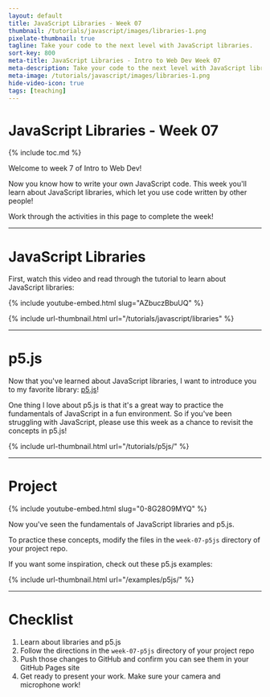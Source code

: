 ```yaml
---
layout: default
title: JavaScript Libraries - Week 07
thumbnail: /tutorials/javascript/images/libraries-1.png
pixelate-thumbnail: true
tagline: Take your code to the next level with JavaScript libraries.
sort-key: 800
meta-title: JavaScript Libraries - Intro to Web Dev Week 07
meta-description: Take your code to the next level with JavaScript libraries.
meta-image: /tutorials/javascript/images/libraries-1.png
hide-video-icon: true
tags: [teaching]
---
```


# JavaScript Libraries - Week 07

{% include toc.md %}

Welcome to week 7 of Intro to Web Dev!

Now you know how to write your own JavaScript code. This week you'll learn about JavaScript libraries, which let you use code written by other people!

Work through the activities in this page to complete the week!

---

# JavaScript Libraries

First, watch this video and read through the tutorial to learn about JavaScript libraries:

{% include youtube-embed.html slug="AZbuczBbuUQ" %}

{% include url-thumbnail.html url="/tutorials/javascript/libraries" %}

---

# p5.js

Now that you've learned about JavaScript libraries, I want to introduce you to my favorite library: [p5.js](/tutorials/p5js)!

One thing I love about p5.js is that it's a great way to practice the fundamentals of JavaScript in a fun environment. So if you've been struggling with JavaScript, please use this week as a chance to revisit the concepts in p5.js!

{% include url-thumbnail.html url="/tutorials/p5js/" %}

---

# Project

{% include youtube-embed.html slug="0-8G28O9MYQ" %}

Now you've seen the fundamentals of JavaScript libraries and p5.js.

To practice these concepts, modify the files in the `week-07-p5js` directory of your project repo.

If you want some inspiration, check out these p5.js examples:

{% include url-thumbnail.html url="/examples/p5js/" %}

---

# Checklist

1. Learn about libraries and p5.js
2. Follow the directions in the `week-07-p5js` directory of your project repo
3. Push those changes to GitHub and confirm you can see them in your GitHub Pages site
4. Get ready to present your work. Make sure your camera and microphone work!
